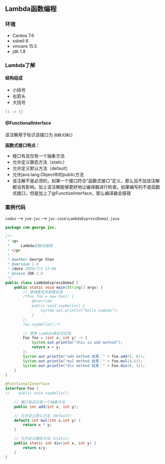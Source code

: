 ## Lambda函数编程

### 环境

- Centos 7.6
- xshell 6
- vmvare 15.5
- jdk 1.8



### Lambda了解



#### 结构组成

- 小括号
- 右箭头
- 大括号

```java
() -> {}
```



#### @FunctionalInterface

该注解用于标识该接口为 `函数式接口`

**函数式接口特点：**

- 接口有且仅有一个抽象方法
- 允许定义静态方法（static）
- 允许定义默认方法（default）
- 允许java.lang.Object中的public方法
- 该注解不是必须的，如果一个接口符合"函数式接口"定义，那么加不加该注解都没有影响。加上该注解能够更好地让编译器进行检查。如果编写的不是函数式接口，但是加上了@FunctionInterface，那么编译器会报错



### 案例代码

`codes` --> `jvm-juc` --> `juc-case\LambdaExpressDemo2.java`

```java
package com.george.juc;

/**
 * <p>
 *     Lambda函数式编程
 * </p>
 *
 * @author George Chan
 * @version 1.0
 * @date 2020/7/5 13:09
 * @since JDK 1.8
 */
public class LambdaExpressDemo2 {
    public static void main(String[] args) {
        // 使用匿名内部类实现
        /*Foo foo = new Foo() {
            @Override
            public void sayHello() {
                System.out.println("hello Lambda");
            }
        };
        foo.sayHello();*/

        // 使用 Lambda表达式实现
        Foo foo = (int x, int y) -> {
            System.out.println("this is add method");
            return x + y;
        };
        System.out.println("add method 结果：" + foo.add(5, 6));
        System.out.println("mul method 结果：" + foo.mul(4,5));
        System.out.println("div method 结果：" + Foo.div(6, 3));
    }
}

@FunctionalInterface
interface Foo {
//    public void sayHello();

    // 接口有且仅有一个抽象方法
    public int add(int x, int y);

    // 允许定义默认方法（default）
    default int mul(int x,int y) {
        return x * y;
    }

    // 允许定义静态方法（static）
    public static int div(int x, int y) {
        return x/y;
    }
}
```


